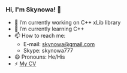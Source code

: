 ### Hi, I'm Skynowa! 👋

- 🔭 I’m currently working on C++ xLib library
- 🌱 I’m currently learning C++
- 📫 How to reach me:
  - E-mail:  skynowa@gmail.com
  - Skype:   skynowa777
- 😄 Pronouns: He/His
- ⚡ [My CV](https://github.com/skynowa/MyCV)

<!-- - 🤔 I’m looking for help with ... -->
<!-- - 👯 I’m looking to collaborate on ... -->
<!-- - ⚡ Fun fact: ... -->
